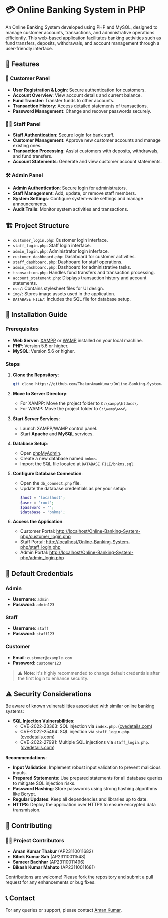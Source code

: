 
# 💳 Online Banking System in PHP

An Online Banking System developed using PHP and MySQL, designed to manage customer accounts, transactions, and administrative operations efficiently. This web-based application facilitates banking activities such as fund transfers, deposits, withdrawals, and account management through a user-friendly interface.

## 📌 Features

### 👤 Customer Panel
- **User Registration & Login**: Secure authentication for customers.
- **Account Overview**: View account details and current balance.
- **Fund Transfer**: Transfer funds to other accounts.
- **Transaction History**: Access detailed statements of transactions.
- **Password Management**: Change and recover passwords securely.

### 🧑‍💼 Staff Panel
- **Staff Authentication**: Secure login for bank staff.
- **Customer Management**: Approve new customer accounts and manage existing ones.
- **Transaction Processing**: Assist customers with deposits, withdrawals, and fund transfers.
- **Account Statements**: Generate and view customer account statements.

### 🛠️ Admin Panel
- **Admin Authentication**: Secure login for administrators.
- **Staff Management**: Add, update, or remove staff members.
- **System Settings**: Configure system-wide settings and manage announcements.
- **Audit Trails**: Monitor system activities and transactions.

## 🏗️ Project Structure

- `customer_login.php`: Customer login interface.
- `staff_login.php`: Staff login interface.
- `admin_login.php`: Administrator login interface.
- `customer_dashboard.php`: Dashboard for customer activities.
- `staff_dashboard.php`: Dashboard for staff operations.
- `admin_dashboard.php`: Dashboard for administrative tasks.
- `transaction.php`: Handles fund transfers and transaction processing.
- `account_statement.php`: Displays transaction history and account statements.
- `css/`: Contains stylesheet files for UI design.
- `img/`: Stores image assets used in the application.
- `DATABASE FILE/`: Includes the SQL file for database setup.

## 🚀 Installation Guide

### Prerequisites
- **Web Server**: [XAMPP](https://www.apachefriends.org/) or [WAMP](https://www.wampserver.com/) installed on your local machine.
- **PHP**: Version 5.6 or higher.
- **MySQL**: Version 5.6 or higher.

### Steps
1. **Clone the Repository**:
   ```bash
   git clone https://github.com/ThakurAmanKumar/Online-Banking-System-php.git
   ```
2. **Move to Server Directory**:
   - For XAMPP: Move the project folder to `C:\xampp\htdocs\`.
   - For WAMP: Move the project folder to `C:\wamp\www\`.

3. **Start Server Services**:
   - Launch XAMPP/WAMP control panel.
   - Start **Apache** and **MySQL** services.

4. **Database Setup**:
   - Open [phpMyAdmin](http://localhost/phpmyadmin/).
   - Create a new database named `bnkms`.
   - Import the SQL file located at `DATABASE FILE/bnkms.sql`.

5. **Configure Database Connection**:
   - Open the `db_connect.php` file.
   - Update the database credentials as per your setup:
     ```php
     $host = 'localhost';
     $user = 'root';
     $password = '';
     $database = 'bnkms';
     ```

6. **Access the Application**:
   - Customer Portal: [http://localhost/Online-Banking-System-php/customer_login.php](http://localhost/Online-Banking-System-php/customer_login.php)
   - Staff Portal: [http://localhost/Online-Banking-System-php/staff_login.php](http://localhost/Online-Banking-System-php/staff_login.php)
   - Admin Portal: [http://localhost/Online-Banking-System-php/admin_login.php](http://localhost/Online-Banking-System-php/admin_login.php)

## 🔐 Default Credentials

### Admin
- **Username**: `admin`
- **Password**: `admin123`

### Staff
- **Username**: `staff`
- **Password**: `staff123`

### Customer
- **Email**: `customer@example.com`
- **Password**: `customer123`

> ⚠️ **Note**: It's highly recommended to change default credentials after the first login to enhance security.

## ⚠️ Security Considerations

Be aware of known vulnerabilities associated with similar online banking systems:

- **SQL Injection Vulnerabilities**:
  - CVE-2022-23363: SQL injection via `index.php`. ([cvedetails.com](https://www.cvedetails.com/cve/CVE-2022-23363/?utm_source=chatgpt.com))
  - CVE-2022-25494: SQL injection via `staff_login.php`. ([cvedetails.com](https://www.cvedetails.com/cve/CVE-2022-25494/?utm_source=chatgpt.com))
  - CVE-2022-27991: Multiple SQL injections via `staff_login.php`. ([cvedetails.com](https://www.cvedetails.com/cve/CVE-2022-27991/?utm_source=chatgpt.com))

**Recommendations**:
- **Input Validation**: Implement robust input validation to prevent malicious inputs.
- **Prepared Statements**: Use prepared statements for all database queries to mitigate SQL injection risks.
- **Password Hashing**: Store passwords using strong hashing algorithms like Bcrypt.
- **Regular Updates**: Keep all dependencies and libraries up to date.
- **HTTPS**: Deploy the application over HTTPS to ensure encrypted data transmission.


## 🤝 Contributing

### 👨‍💻 Project Contributors
- **Aman Kumar Thakur** (AP23110011682)
- **Bibek Kumar Sah** (AP23110011548)
- **Sameer Bachhar** (AP23110011496)
- **Bikash Kumar Mahato** (AP23110011681)


Contributions are welcome! Please fork the repository and submit a pull request for any enhancements or bug fixes.

## 📞 Contact

For any queries or support, please contact [Aman Kumar](mailto:thakur.amankumar@example.com).
